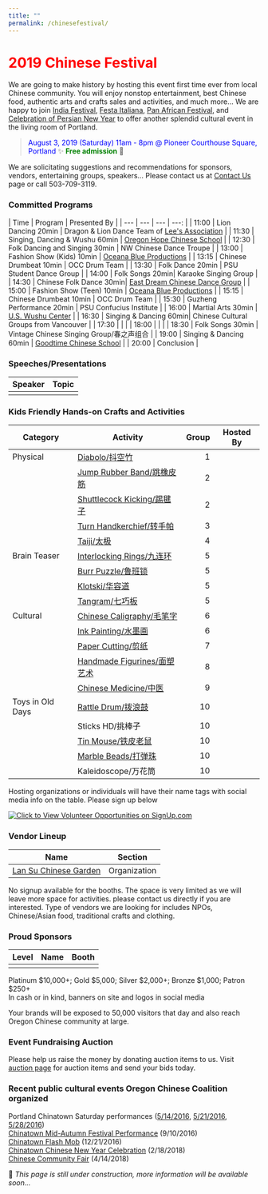 ```yaml
---
title: ""
permalink: /chinesefestival/
---
```


# <span style="color:red">**2019 Chinese Festival**</span>

We are going to make history by hosting this event first time ever from local Chinese community. You will enjoy nonstop entertainment, best Chinese food, authentic arts and crafts sales and activities, and much more... We are happy to join [India Festival](http://www.icaportland.org/), [Festa Italiana](https://www.festa-italiana.org/), [Pan African Festival](http://www.panafricanfestivalor.org/), and [Celebration of Persian New Year](https://www.andisheh.org/events/norouz-2019/) to offer another splendid cultural event in the living room of Portland.

> <span style="color:blue">August 3, 2019 (Saturday) 11am - 8pm @ Pioneer Courthouse Square, Portland</span>   :sparkles: <span style="color:green"> **Free admission**</span> :tada:

We are solicitating suggestions and recommendations for sponsors, vendors, entertaining groups, speakers... Please contact us at [Contact Us](http://pdxchinese.org/contact/) page or call 503-709-3119.

### Committed Programs

| Time | Program | Presented By |
| --- | --- | --- | ---: |
| 11:00 | Lion Dancing 20min | Dragon & Lion Dance Team of [Lee's Association](http://www.leeondong.org/) |
| 11:30 | Singing, Dancing & Wushu 60min | [Oregon Hope Chinese School](http://www.oregon-hope.org) |
| 12:30 | Folk Dancing and Singing 30min | NW Chinese Dance Troupe |
| 13:00 | Fashion Show (Kids) 10min | [Oceana Blue Productions](http://oceanablueusa.com/) |
| 13:15 | Chinese Drumbeat 10min | OCC Drum Team |
| 13:30 | Folk Dance 20min | PSU Student Dance Group |
| 14:00 | Folk Songs 20min| Karaoke Singing Group |
| 14:30 | Chinese Folk Dance 30min| [East Dream Chinese Dance Group](http://www.eastdreamdance.org/index.html) |
| 15:00 | Fashion Show (Teen) 10min | [Oceana Blue Productions](http://oceanablueusa.com/) |
| 15:15 | Chinese Drumbeat 10min | OCC Drum Team |
| 15:30 | Guzheng Performance 20min | PSU Confucius Institute  |
| 16:00 | Martial Arts 30min | [U.S. Wushu Center](https://uswushu.com/) |
| 16:30 | Singing & Dancing 60min| Chinese Cultural Groups from Vancouver |
| 17:30 | | |
| 18:00 | | |
| 18:30 | Folk Songs 30min | Vintage Chinese Singing Group/春之声组合 |
| 19:00 | Singing & Dancing 60min | [Goodtime Chinese School](http://www.goodtimechineseschool.org/) |
| 20:00 | Conclusion |

### Speeches/Presentations

| Speaker | Topic |
| --- | --- |
| | |

### Kids Friendly Hands-on Crafts and Activities

| Category | Activity | Group | Hosted By |
| --- | --- | ---: | --- |
| Physical | [Diabolo/抖空竹](https://youtu.be/rBNFTSNA_dk) | 1 | |
| | [Jump Rubber Band/跳橡皮筋](https://youtu.be/H48DTWOlmw0) | 2 | |
| | [Shuttlecock Kicking/踢毽子](https://youtu.be/fOn0DhvInSk) | 2 | |
| | [Turn Handkerchief/转手帕](https://youtu.be/qaxhg49elNg) | 3 | |
| | [Taiji/太极](https://youtu.be/Meq5j26QPWc) | 4 | |
| Brain Teaser | [Interlocking Rings/九连环](https://youtu.be/Twtzc7A9cN8) | 5 | |
| | [Burr Puzzle/鲁班锁](https://youtu.be/ueV1c9RHC4w?t=74) | 5 | |
| | [Klotski/华容道](https://youtu.be/-2br-Hlgmts) | 5 | |
| | [Tangram/七巧板](https://youtu.be/3S_JidggG6g) | 5 | |
| Cultural | [Chinese Caligraphy/毛笔字](https://youtu.be/w9zjsTDHCdM) | 6 | |
| | [Ink Painting/水墨画](https://youtu.be/aw4kEVDSx9A) | 6 | |
| | [Paper Cutting/剪纸](https://youtu.be/xB7GbPBNxPE) | 7 | |
| | [Handmade Figurines/面塑艺术](https://youtu.be/6SGuD0Lz9H8) | 8 | |
| | [Chinese Medicine/中医](https://youtu.be/icb6-xC1P-s) | 9 | |
| Toys in Old Days | [Rattle Drum/拨浪鼓](https://baike.baidu.com/pic/%E6%8B%A8%E6%B5%AA%E9%BC%93/23628/0/b3b7d0a20cf431ad08e8d3d04136acaf2edd9825?fr=lemma&ct=single#aid=0&pic=b3b7d0a20cf431ad08e8d3d04136acaf2edd9825)  | 10 | |
| | Sticks HD/挑棒子  | 10 | |
| | [Tin Mouse/铁皮老鼠](https://youtu.be/d6m5S-rg1N8)  | 10 | |
| | [Marble Beads/打弹珠](https://youtu.be/8vbSf6CtilE)  | 10 | |
| | Kaleidoscope/万花筒  | 10 | |

Hosting organizations or individuals will have their name tags with social media info on the table. Please sign up below

<a href="https://signup.com/go/qXfhufu" target="_blank"><img src="https://signup.com/imgs/icons/signup-choose-a-spot-btn.png" alt="Click to View Volunteer Opportunities on SignUp.com"></a>

### Vendor Lineup

| Name | Section |
| --- | --- |
| [Lan Su Chinese Garden](https://lansugarden.org/) | Organization |

No signup available for the booths. The space is very limited as we will leave more space for activities. please contact us directly if you are interested. Type of vendors we are looking for includes NPOs, Chinese/Asian food, traditional crafts and clothing.

### Proud Sponsors

| Level | Name | Booth |
| --- | --- | --- |
| | | |

Platinum $10,000+; Gold $5,000; Silver $2,000+; Bronze $1,000; Patron $250+  
In cash or in kind, banners on site and logos in social media   

Your brands will be exposed to 50,000 visitors that day and also reach Oregon Chinese community at large.

### Event Fundraising Auction

Please help us raise the money by donating auction items to us. Visit [auction page](http://pdxchinese.org/festival_auction_2019/) for auction items and send your bids today.

### Recent public cultural events Oregon Chinese Coalition organized

Portland Chinatown Saturday performances ([5/14/2016](http://pdxchinese.org/chinatown/2016-05-14-saturday-performance/), [5/21/2016](http://pdxchinese.org/chinatown/2016-05-21-saturday-performance/), [5/28/2016](http://pdxchinese.org/chinatown/2016-05-28-saturday-performance/))  
[Chinatown Mid-Autumn Festival Performance](http://pdxchinese.org/chinatown/2016-09-10-saturday-performance/) (9/10/2016)  
[Chinatown Flash Mob](http://pdxchinese.org/chinatown/2016-12-21-flash-mob/) (12/21/2016)  
[Chinatown Chinese New Year Celebration](http://pdxchinese.org/new-year-summary-2018/) (2/18/2018)  
[Chinese Community Fair](http://pdxchinese.org/2018-community-fair-summary/) (4/14/2018)  

:hammer: *This page is still under construction, more information will be available soon...*
